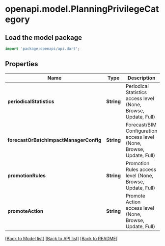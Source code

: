 # openapi.model.PlanningPrivilegeCategory

## Load the model package
```dart
import 'package:openapi/api.dart';
```

## Properties
Name | Type | Description | Notes
------------ | ------------- | ------------- | -------------
**periodicalStatistics** | **String** | Periodical Statistics access level (None, Browse, Update, Full) | [optional] 
**forecastOrBatchImpactManagerConfig** | **String** | Forecast/BIM Configuration access level (None, Browse, Update, Full) | [optional] 
**promotionRules** | **String** | Promotion Rules access level (None, Browse, Update, Full) | [optional] 
**promoteAction** | **String** | Promote Action access level (None, Browse, Update, Full) | [optional] 

[[Back to Model list]](../README.md#documentation-for-models) [[Back to API list]](../README.md#documentation-for-api-endpoints) [[Back to README]](../README.md)


